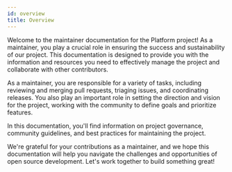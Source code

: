 ```yaml
---
id: overview
title: Overview
---
```


Welcome to the maintainer documentation for the Platform project! As a maintainer, you play a crucial role in ensuring the success and sustainability of our project. This documentation is designed to provide you with the information and resources you need to effectively manage the project and collaborate with other contributors.

As a maintainer, you are responsible for a variety of tasks, including reviewing and merging pull requests, triaging issues, and coordinating releases. You also play an important role in setting the direction and vision for the project, working with the community to define goals and prioritize features.

In this documentation, you'll find information on project governance, community guidelines, and best practices for maintaining the project.

We're grateful for your contributions as a maintainer, and we hope this documentation will help you navigate the challenges and opportunities of open source development. Let's work together to build something great!
